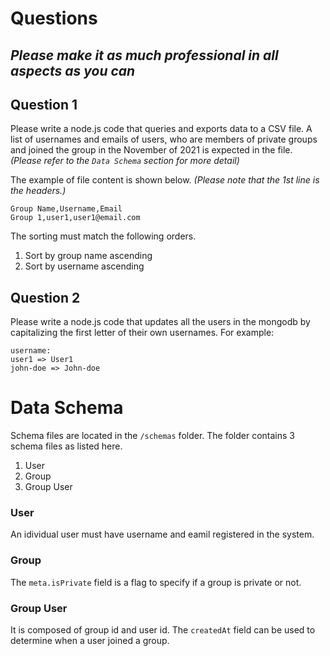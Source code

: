 # Questions

## **_Please make it as much professional in all aspects as you can_**

## Question 1

Please write a node.js code that queries and exports data to a CSV file. A list of usernames and emails of users, who are members of private groups and joined the group in the November of 2021 is expected in the file. _(Please refer to the `Data Schema` section for more detail)_

The example of file content is shown below. _(Please note that the 1st line is the headers.)_

```
Group Name,Username,Email
Group 1,user1,user1@email.com
```

The sorting must match the following orders.

1. Sort by group name ascending
2. Sort by username ascending

## Question 2

Please write a node.js code that updates all the users in the mongodb by capitalizing the first letter of their own usernames.
For example:

```
username:
user1 => User1
john-doe => John-doe
```

# Data Schema

Schema files are located in the `/schemas` folder. The folder contains 3 schema files as listed here.

1. User
2. Group
3. Group User

### User

An idividual user must have username and eamil registered in the system.

### Group

The `meta.isPrivate` field is a flag to specify if a group is private or not.

### Group User

It is composed of group id and user id. The `createdAt` field can be used to determine when a user joined a group.
